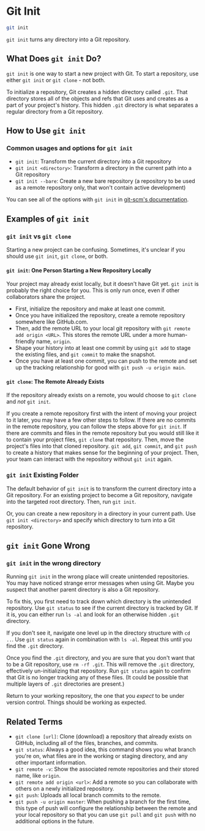 # Git Init

```sh
git init
```

`git init` turns any directory into a Git repository.

## What Does `git init` Do?

`git init` is one way to start a new project with Git. To start a repository, use either `git init` or `git clone` - not both.

To initialize a repository, Git creates a hidden directory called `.git`. That directory stores all of the objects and refs that Git uses and creates as a part of your project's history. This hidden `.git` directory is what separates a regular directory from a Git repository.

## How to Use `git init`

### Common usages and options for `git init`

* `git init`: Transform the current directory into a Git repository
* `git init <directory>`: Transform a directory in the current path into a Git repository
* `git init --bare`: Create a new bare repository (a repository to be used as a remote repository only, that won't contain active development)

You can see all of the options with `git init` in [git-scm's documentation](https://git-scm.com/docs/git-init).

## Examples of `git init`

### `git init` vs `git clone`

Starting a new project can be confusing. Sometimes, it's unclear if you should use `git init`, `git clone`, or both.

#### `git init`: One Person Starting a New Repository Locally

Your project may already exist locally, but it doesn't have Git yet. `git init` is probably the right choice for you. This is only run once, even if other collaborators share the project. 

- First, initialize the repository and make at least one commit. 
- Once you have initialized the repository, create a remote repository somewhere like GitHub.com.
- Then, add the remote URL to your local git repository with `git remote add origin <URL>`. This stores the remote URL under a more human-friendly name, `origin`.
- Shape your history into at least one commit by using `git add` to stage the existing files, and `git commit` to make the snapshot.
- Once you have at least one commit, you can push to the remote and set up the tracking relationship for good with `git push -u origin main`.

#### `git clone`: The Remote Already Exists

If the repository already exists on a remote, you would choose to `git clone` and _not_ `git init`.

If you create a remote repository first with the intent of moving your project to it later, you may have a few other steps to follow. If there are no commits in the remote repository, you can follow the steps above for `git init`. If there are commits and files in the remote repository but you would still like it to contain your project files, `git clone` that repository. Then, move the project's files into that cloned repository. `git add`, `git commit`, and `git push` to create a history that makes sense for the beginning of your project. Then, your team can interact with the repository without `git init` again.

### `git init` Existing Folder

The default behavior of `git init` is to transform the current directory into a Git repository. For an existing  project to become a Git repository, navigate into the targeted root directory. Then, run `git init`.

Or, you can create a new repository in a directory in your current path. Use `git init <directory>` and specify which directory to turn into a Git repository.

## `git init` Gone Wrong

### `git init` in the wrong directory

Running `git init` in the wrong place will create unintended repositories. You may have noticed strange error messages when using Git. Maybe you suspect that another parent directory is also a Git repository.

To fix this, you first need to track down which directory is the unintended repository. Use `git status` to see if the current directory is tracked by Git. If it is, you can either run `ls -al` and look for an otherwise hidden `.git` directory. 

If you don't see it, navigate one level up in the directory structure with `cd ..`. Use `git status` again in combination with `ls -al`. Repeat this until you find the `.git` directory.

Once you find the `.git` directory, and you are sure that you don't want that to be a Git repository, use `rm -rf .git`. This will remove the `.git` directory, effectively un-initializing that repository. Run `git status` again to confirm that Git is no longer tracking any of these files. (It could be possible that multiple layers of `.git` directories are present.)

Return to your working repository, the one that you _expect_ to be under version control. Things should be working as expected.

## Related Terms

* `git clone [url]`: Clone (download) a repository that already exists on GitHub, including all of the files, branches, and commits.
* `git status`: Always a good idea, this command shows you what branch you're on, what files are in the working or staging directory, and any other important information.
* `git remote -v`: Show the associated remote repositories and their stored name, like `origin`.
* `git remote add origin <url>`: Add a remote so you can collaborate with others on a newly initialized repository.
* `git push`: Uploads all local branch commits to the remote.
* `git push -u origin master`: When pushing a branch for the first time, this type of push will configure the relationship between the remote and your local repository so that you can use `git pull` and `git push` with no additional options in the future.
